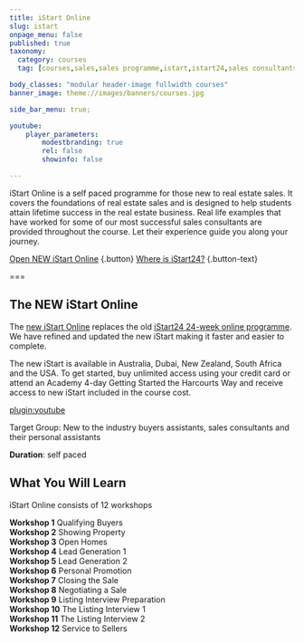 ```yaml
---
title: iStart Online
slug: istart
onpage_menu: false
published: true
taxonomy:
  category: courses
  tag: [courses,sales,sales programme,istart,istart24,sales consultants]

body_classes: "modular header-image fullwidth courses"
banner_image: theme://images/banners/courses.jpg

side_bar_menu: true;

youtube:
    player_parameters:
        modestbranding: true
        rel: false
        showinfo: false

---
```


iStart Online is a self paced programme for those new to real estate sales. It covers the foundations of real estate sales and is designed to help students attain lifetime success in the real estate business. Real life examples that have worked for some of our most successful sales consultants are provided throughout the course. Let their experience guide you along your journey.

[Open NEW iStart Online](/istart#pk_campaign=web-ARET.com&pk_kwd=OpenNewIStartOnline) {.button}
[Where is iStart24?](/courses/sales/istart/istart24) {.button-text}

===

## The NEW iStart Online

The [new iStart Online](/istart#pk_campaign=web-ARET.com&pk_kwd=NewIStartOnline) replaces the old [iStart24 24-week online programme](/courses/sales/istart/istart24). We have refined and updated the new iStart making it faster and easier to complete.

The new iStart is available in Australia, Dubai, New Zealand, South Africa and the USA. To get started, buy unlimited access using your credit card or attend an Academy 4-day Getting Started the Harcourts Way and receive access to new iStart included in the course cost.

[plugin:youtube](https://www.youtube.com/watch?v=5hkyVoXiXhw)

Target Group: New to the industry buyers assistants, sales consultants and their personal assistants

**Duration**: self paced

## What You Will Learn
iStart Online consists of 12 workshops
<div class="g-grid">
  <div class="g-block size-1-2 pure-u-1-2">
  <strong>Workshop 1</strong> Qualifying Buyers<br/>
  <strong>Workshop 2</strong> Showing Property<br/>
  <strong>Workshop 3</strong> Open Homes<br/>
  <strong>Workshop 4</strong> Lead Generation 1<br/>
  <strong>Workshop 5</strong> Lead Generation 2<br/>
  <strong>Workshop 6</strong> Personal Promotion<br/>
  </div>
  <div class="g-block size-1-2 pure-u-1-2">
  <strong>Workshop 7</strong> Closing the Sale<br/>
  <strong>Workshop 8</strong> Negotiating a Sale<br/>
  <strong>Workshop 9</strong> Listing Interview Preparation<br/>
  <strong>Workshop 10</strong> The Listing Interview 1<br/>
  <strong>Workshop 11</strong> The Listing Interview 2<br/>
  <strong>Workshop 12</strong> Service to Sellers<br/>
  </div>
</div>
